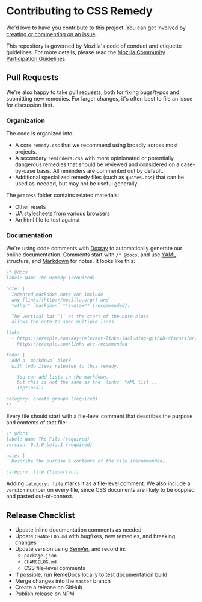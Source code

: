 # Contributing to CSS Remedy

We'd love to have you contribute to this project.
You can get involved by
[creating or commenting on an issue](https://github.com/mozdevs/cssremedy/issues).

This repository is governed by Mozilla's
code of conduct and etiquette guidelines.
For more details, please read the
[Mozilla Community Participation Guidelines](https://www.mozilla.org/en-US/about/governance/policies/participation/).

## Pull Requests

We're also happy to take pull requests,
both for fixing bugs/typos
and submitting new remedies.
For larger changes,
it's often best to file an issue for discussion first.

### Organization

The code is organized into:

- A core `remedy.css`
  that we recommend using broadly across most projects.
- A secondary `reminders.css`
  with more opinionated or potentially dangerous remedies
  that should be reviewed and considered on a case-by-case basis.
  All reminders are commented out by default.
- Additional specialized remedy files
  (such as `quotes.css`) that can be used as-needed,
  but may not be useful generally.

The `process` folder contains related materials:

- Other resets
- UA stylesheets from various browsers
- An html file to test against

### Documentation

We're using code comments with
[Doxray](https://github.com/himedlooff/doxray)
to automatically generate our online documentation.
Comments start with `/* @docs`,
and use [YAML](https://learnxinyminutes.com/docs/yaml/) structure,
and [Markdown](https://commonmark.org/help/)
for notes.
It looks like this:

```css
/* @docs
label: Name The Remedy (required)

note: |
  Indented markdown note can include
  any [links](http://mozilla.org/) and
  *other* `markdown` **syntax** (recommended).

  The vertical bar `|` at the start of the note block
  allows the note to span multiple lines.

links:
  - https://example.com/any-relevant-links-including-github-discussion/
  - https://example.com/links-are-recommended

todo: |
  Add a `markdown` block
  with todo items releated to this remedy.

  - You can add lists in the markdown,
    but this is not the same as the `links` YAML list...
  - (optional)

category: create groups (required)
*/
```

Every file should start with a file-level
comment that describes the purpose
and contents of that file:

```css
/* @docs
label: Name The File (required)
version: 0.1.0-beta.1 (required)

note: |
  Describe the purpose & contents of the file (recommended).

category: file (!important)
```

Adding `category: file` marks it as a file-level comment.
We also include a `version` number on every file,
since CSS documents are likely to be coppied and pasted
out-of-context.

## Release Checklist

- Update inline documentation comments as needed
- Update `CHANGELOG.md` with bugfixes, new remedies, and breaking changes
- Update version using [SemVer](https://semver.org/), and record in:
  - `package.json`
  - `CHANGELOG.md`
  - CSS file-level comments
- If possible, run RemeDocs locally to test documentation build
- Merge changes into the `master` branch
- Create a release on GitHub
- Publish release on NPM
